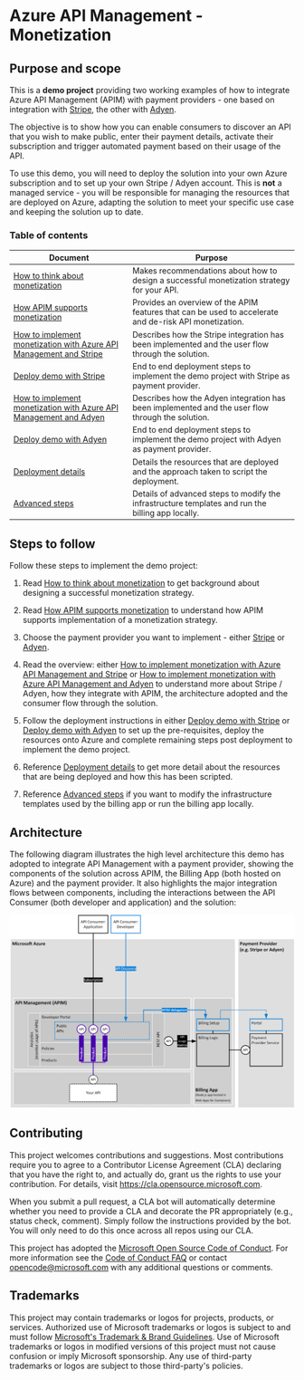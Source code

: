 # Azure API Management - Monetization

## Purpose and scope

This is a **demo project** providing two working examples of how to integrate Azure API Management (APIM) with payment providers - one based on integration with [Stripe](https://stripe.com/), the other with [Adyen](https://www.adyen.com/).

The objective is to show how you can enable consumers to discover an API that you wish to make public, enter their payment details, activate their subscription and trigger automated payment based on their usage of the API.

To use this demo, you will need to deploy the solution into your own Azure subscription and to set up your own Stripe / Adyen account.  This is **not** a managed service - you will be responsible for managing the resources that are deployed on Azure, adapting the solution to meet your specific use case and keeping the solution up to date.

### Table of contents

| Document                                                                                                | Purpose 
|---------------------------------------------------------------------------------------------------------|--------------------------------------------------------------------------------------------------------|
| [How to think about monetization](./documentation/how-to-think-about-monetization.md)                   | Makes recommendations about how to design a successful monetization strategy for your API.             |
| [How APIM supports monetization](./documentation/how-APIM-supports-monetization.md)                     | Provides an overview of the APIM features that can be used to accelerate and de-risk API monetization. |
| [How to implement monetization with Azure API Management and Stripe](./documentation/stripe-details.md) | Describes how the Stripe integration has been implemented and the user flow through the solution.      |
| [Deploy demo with Stripe](./documentation/stripe-deploy.md)                                             | End to end deployment steps to implement the demo project with Stripe as payment provider.             |
| [How to implement monetization with Azure API Management and Adyen](./documentation/adyen-details.md)   | Describes how the Adyen integration has been implemented and the user flow through the solution.       |
| [Deploy demo with Adyen](./documentation/adyen-deploy.md)                                               | End to end deployment steps to implement the demo project with Adyen as payment provider.              |
| [Deployment details](./documentation/deployment-details.md)                                             | Details the resources that are deployed and the approach taken to script the deployment.               |
| [Advanced steps](./documentation/advanced-steps.md)                                                     | Details of advanced steps to modify the infrastructure templates and run the billing app locally.      |

## Steps to follow

Follow these steps to implement the demo project:

1. Read [How to think about monetization](./documentation/how-to-think-about-monetization.md) to get background about designing a successful monetization strategy.

1. Read [How APIM supports monetization](./documentation/how-APIM-supports-monetization.md) to understand how APIM supports implementation of a monetization strategy.

1. Choose the payment provider you want to implement - either [Stripe](https://stripe.com/) or [Adyen](https://www.adyen.com/).

1. Read the overview: either [How to implement monetization with Azure API Management and Stripe](./documentation/stripe-details.md) or [How to implement monetization with Azure API Management and Adyen](./documentation/adyen-details.md) to understand more about Stripe / Adyen, how they integrate with APIM, the architecture adopted and the consumer flow through the solution.

1. Follow the deployment instructions in either [Deploy demo with Stripe](./documentation/stripe-deploy.md) or [Deploy demo with Adyen](./documentation/adyen-deploy.md) to set up the pre-requisites, deploy the resources onto Azure and complete remaining steps post deployment to implement the demo project.

1. Reference [Deployment details](./documentation/deployment-details.md) to get more detail about the resources that are being deployed and how this has been scripted.

1. Reference [Advanced steps](./documentation/advanced-steps.md) if you want to modify the infrastructure templates used by the billing app or run the billing app locally.

## Architecture

The following diagram illustrates the high level architecture this demo has adopted to integrate API Management with a payment provider, showing the components of the solution across APIM, the Billing App (both hosted on Azure) and the payment provider.  It also highlights the major integration flows between components, including the interactions between the API Consumer (both developer and application) and the solution:

![](documentation/architecture-overview.png)

## Contributing

This project welcomes contributions and suggestions.  Most contributions require you to agree to a
Contributor License Agreement (CLA) declaring that you have the right to, and actually do, grant us
the rights to use your contribution. For details, visit https://cla.opensource.microsoft.com.

When you submit a pull request, a CLA bot will automatically determine whether you need to provide
a CLA and decorate the PR appropriately (e.g., status check, comment). Simply follow the instructions
provided by the bot. You will only need to do this once across all repos using our CLA.

This project has adopted the [Microsoft Open Source Code of Conduct](https://opensource.microsoft.com/codeofconduct/).
For more information see the [Code of Conduct FAQ](https://opensource.microsoft.com/codeofconduct/faq/) or
contact [opencode@microsoft.com](mailto:opencode@microsoft.com) with any additional questions or comments.

## Trademarks

This project may contain trademarks or logos for projects, products, or services. Authorized use of Microsoft 
trademarks or logos is subject to and must follow 
[Microsoft's Trademark & Brand Guidelines](https://www.microsoft.com/en-us/legal/intellectualproperty/trademarks/usage/general).
Use of Microsoft trademarks or logos in modified versions of this project must not cause confusion or imply Microsoft sponsorship.
Any use of third-party trademarks or logos are subject to those third-party's policies.